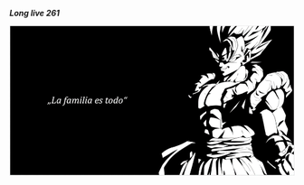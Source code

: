 <em> <b> Long live 261 <b> <em> 




![alt text](https://github.com/Domi261/Domi261/blob/main/12.png?raw=true)



<!---
Domi261/Domi261 is a ✨ special ✨ repository because its `README.md` (this file) appears on your GitHub profile.
You can click the Preview link to take a look at your changes.
--->
